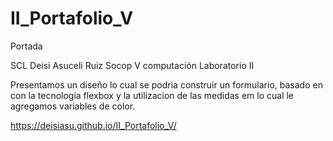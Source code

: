 # II_Portafolio_V
Portada

SCL
Deisi Asuceli Ruiz Socop
V computación
Laboratorio II

Presentamos un diseño lo cual se podria construir un formulario, basado en con la tecnología flexbox y la utilizacion de las medidas em lo cual le agregamos variables de color.

https://deisiasu.github.io/II_Portafolio_V/
